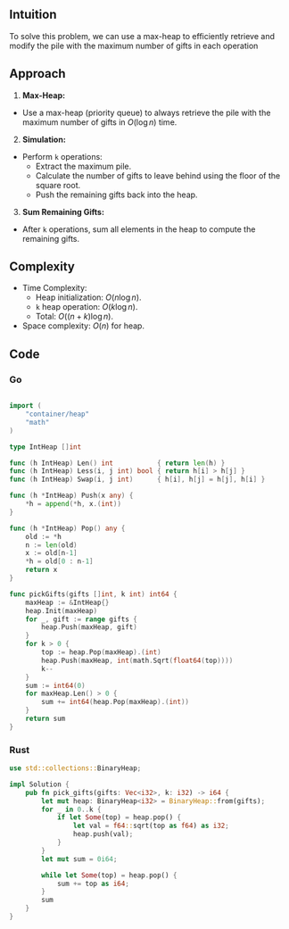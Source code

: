 ## Intuition

To solve this problem, we can use a max-heap to efficiently retrieve and modify the pile with the maximum number of gifts in each operation

## Approach

1. **Max-Heap:**

- Use a max-heap (priority queue) to always retrieve the pile with the maximum number of gifts in $O(\log n)$ time.

2. **Simulation:**

- Perform `k` operations:
  - Extract the maximum pile.
  - Calculate the number of gifts to leave behind using the floor of the square root.
  - Push the remaining gifts back into the heap.

3. **Sum Remaining Gifts:**

- After `k` operations, sum all elements in the heap to compute the remaining gifts.

## Complexity

- Time Complexity:
  - Heap initialization: $O(n \log n)$.
  - `k` heap operation: $O(k \log n)$.
  - Total: $O((n + k) \log n)$.
- Space complexity: $O(n)$ for heap.

## Code

### Go

```go

import (
	"container/heap"
	"math"
)

type IntHeap []int

func (h IntHeap) Len() int           { return len(h) }
func (h IntHeap) Less(i, j int) bool { return h[i] > h[j] }
func (h IntHeap) Swap(i, j int)      { h[i], h[j] = h[j], h[i] }

func (h *IntHeap) Push(x any) {
	*h = append(*h, x.(int))
}

func (h *IntHeap) Pop() any {
	old := *h
	n := len(old)
	x := old[n-1]
	*h = old[0 : n-1]
	return x
}

func pickGifts(gifts []int, k int) int64 {
    maxHeap := &IntHeap{}
    heap.Init(maxHeap)
    for _, gift := range gifts {
        heap.Push(maxHeap, gift)
    }
    for k > 0 {
        top := heap.Pop(maxHeap).(int)
        heap.Push(maxHeap, int(math.Sqrt(float64(top))))
        k--
    }
    sum := int64(0)
    for maxHeap.Len() > 0 {
        sum += int64(heap.Pop(maxHeap).(int))
    }
    return sum
}
```

### Rust

```rust
use std::collections::BinaryHeap;

impl Solution {
    pub fn pick_gifts(gifts: Vec<i32>, k: i32) -> i64 {
        let mut heap: BinaryHeap<i32> = BinaryHeap::from(gifts);
        for _ in 0..k {
            if let Some(top) = heap.pop() {
                let val = f64::sqrt(top as f64) as i32;
                heap.push(val);
            }
        }
        let mut sum = 0i64;

        while let Some(top) = heap.pop() {
            sum += top as i64;
        }
        sum
    }
}
```
